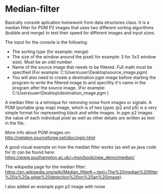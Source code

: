 # Median-filter
Basically console aplication homework from data structures class. It is a median filter for PGM P2 images that uses two different sorting algorithms (bubble and merge) to test their speed for different images and input sizes. 

The input for the console is the following:
- The sorting type (for example: merge)
- The size of the window around the pixel( for example: 3 for 3x3 window size). Must be an odd number
- Name of the source image that needs to be filtered. Full math must be specified (For example: C:\Users\user\Desktop\source_image.pgm)
- You will also need to create a destination pgm image before starting the program to write the filtered image to and specifity it's name in the program after the source image. (For example: C:\Users\user\Desktop\destination_image.pgm )

A median filter is a tehnique for removing noise from images or signals.
A PGM (portable gray map) image, which is of two types (p2 and p5) is a very simple format for representing black and white images. In pgm p2 images the value of each individual pixel as well as other details are written as text in the file.


More info about PGM images on: http://netpbm.sourceforge.net/doc/pgm.html

A good visual example on how the median filter works (as well as java code for it) can be found here:
https://www.southampton.ac.uk/~msn/book/new_demo/median/

The wikipedia page for the median filter:
https://en.wikipedia.org/wiki/Median_filter#:~:text=The%20median%20filter%20is%20a,edge%20detection%20on%20an%20image).

I also added an example pgm p2 image with noise
